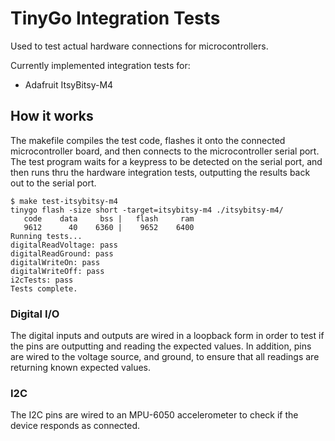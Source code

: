 # TinyGo Integration Tests

Used to test actual hardware connections for microcontrollers.

Currently implemented integration tests for:

- Adafruit ItsyBitsy-M4

## How it works

The makefile compiles the test code, flashes it onto the connected microcontroller board, and then connects to the microcontroller serial port. The test program waits for a keypress to be detected on the serial port, and then runs thru the hardware integration tests, outputting the results back out to the serial port.

```
$ make test-itsybitsy-m4 
tinygo flash -size short -target=itsybitsy-m4 ./itsybitsy-m4/
   code    data     bss |   flash     ram
   9612      40    6360 |    9652    6400
Running tests...
digitalReadVoltage: pass
digitalReadGround: pass
digitalWriteOn: pass
digitalWriteOff: pass
i2cTests: pass
Tests complete.
```

### Digital I/O

The digital inputs and outputs are wired in a loopback form in order to test if the pins are outputting and reading the expected values. In addition, pins are wired to the voltage source, and ground, to ensure that all readings are returning known expected values.

### I2C

The I2C pins are wired to an MPU-6050 accelerometer to check if the device responds as connected.
